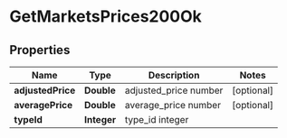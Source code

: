 
# GetMarketsPrices200Ok

## Properties
Name | Type | Description | Notes
------------ | ------------- | ------------- | -------------
**adjustedPrice** | **Double** | adjusted_price number |  [optional]
**averagePrice** | **Double** | average_price number |  [optional]
**typeId** | **Integer** | type_id integer | 



